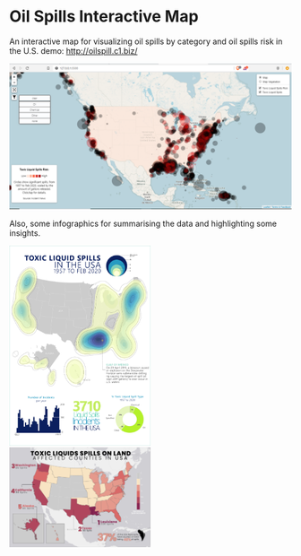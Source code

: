 # Oil Spills Interactive Map
 An interactive map for visualizing oil spills by category and oil spills risk in the U.S.
 demo: http://oilspill.c1.biz/

![Oil Spills Web App](map.png)

Also, some infographics for summarising the data and highlighting some insights.

<img src="infographics/DensityMap.jpg" width="50%" height="50%">
<img src="infographics/AffectedCounties.jpg" width="50%" height="50%">
